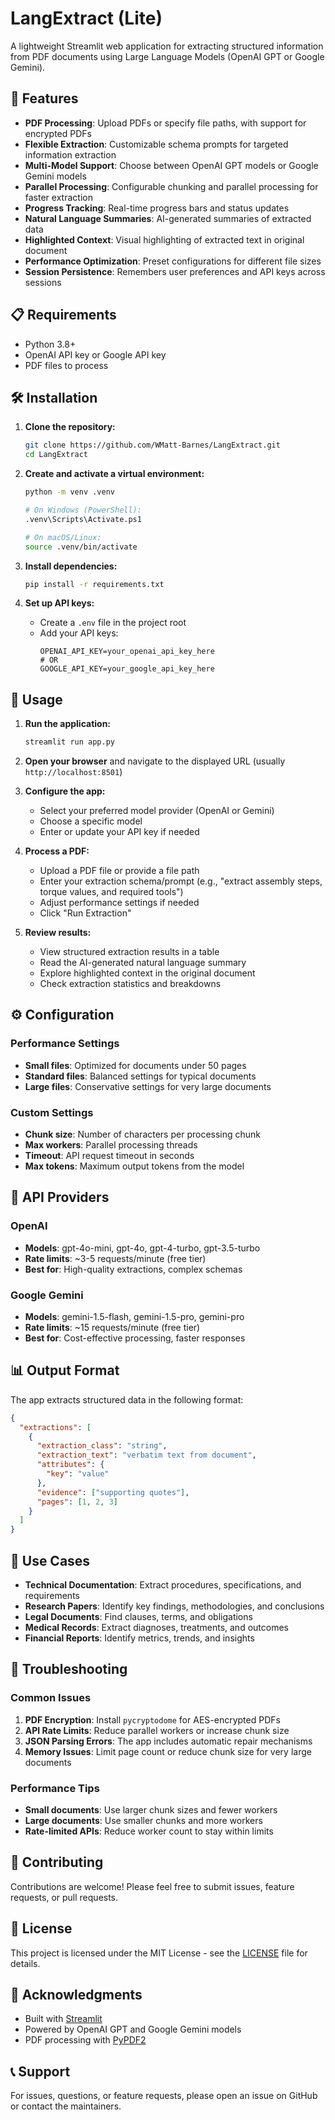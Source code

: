 # LangExtract (Lite)

A lightweight Streamlit web application for extracting structured information from PDF documents using Large Language Models (OpenAI GPT or Google Gemini).

## 🚀 Features

- **PDF Processing**: Upload PDFs or specify file paths, with support for encrypted PDFs
- **Flexible Extraction**: Customizable schema prompts for targeted information extraction
- **Multi-Model Support**: Choose between OpenAI GPT models or Google Gemini models
- **Parallel Processing**: Configurable chunking and parallel processing for faster extraction
- **Progress Tracking**: Real-time progress bars and status updates
- **Natural Language Summaries**: AI-generated summaries of extracted data
- **Highlighted Context**: Visual highlighting of extracted text in original document
- **Performance Optimization**: Preset configurations for different file sizes
- **Session Persistence**: Remembers user preferences and API keys across sessions

## 📋 Requirements

- Python 3.8+
- OpenAI API key or Google API key
- PDF files to process

## 🛠️ Installation

1. **Clone the repository:**
   ```bash
   git clone https://github.com/WMatt-Barnes/LangExtract.git
   cd LangExtract
   ```

2. **Create and activate a virtual environment:**
   ```bash
   python -m venv .venv
   
   # On Windows (PowerShell):
   .venv\Scripts\Activate.ps1
   
   # On macOS/Linux:
   source .venv/bin/activate
   ```

3. **Install dependencies:**
   ```bash
   pip install -r requirements.txt
   ```

4. **Set up API keys:**
   - Create a `.env` file in the project root
   - Add your API keys:
     ```
     OPENAI_API_KEY=your_openai_api_key_here
     # OR
     GOOGLE_API_KEY=your_google_api_key_here
     ```

## 🚀 Usage

1. **Run the application:**
   ```bash
   streamlit run app.py
   ```

2. **Open your browser** and navigate to the displayed URL (usually `http://localhost:8501`)

3. **Configure the app:**
   - Select your preferred model provider (OpenAI or Gemini)
   - Choose a specific model
   - Enter or update your API key if needed

4. **Process a PDF:**
   - Upload a PDF file or provide a file path
   - Enter your extraction schema/prompt (e.g., "extract assembly steps, torque values, and required tools")
   - Adjust performance settings if needed
   - Click "Run Extraction"

5. **Review results:**
   - View structured extraction results in a table
   - Read the AI-generated natural language summary
   - Explore highlighted context in the original document
   - Check extraction statistics and breakdowns

## ⚙️ Configuration

### Performance Settings

- **Small files**: Optimized for documents under 50 pages
- **Standard files**: Balanced settings for typical documents
- **Large files**: Conservative settings for very large documents

### Custom Settings

- **Chunk size**: Number of characters per processing chunk
- **Max workers**: Parallel processing threads
- **Timeout**: API request timeout in seconds
- **Max tokens**: Maximum output tokens from the model

## 🔧 API Providers

### OpenAI
- **Models**: gpt-4o-mini, gpt-4o, gpt-4-turbo, gpt-3.5-turbo
- **Rate limits**: ~3-5 requests/minute (free tier)
- **Best for**: High-quality extractions, complex schemas

### Google Gemini
- **Models**: gemini-1.5-flash, gemini-1.5-pro, gemini-pro
- **Rate limits**: ~15 requests/minute (free tier)
- **Best for**: Cost-effective processing, faster responses

## 📊 Output Format

The app extracts structured data in the following format:

```json
{
  "extractions": [
    {
      "extraction_class": "string",
      "extraction_text": "verbatim text from document",
      "attributes": {
        "key": "value"
      },
      "evidence": ["supporting quotes"],
      "pages": [1, 2, 3]
    }
  ]
}
```

## 🎯 Use Cases

- **Technical Documentation**: Extract procedures, specifications, and requirements
- **Research Papers**: Identify key findings, methodologies, and conclusions
- **Legal Documents**: Find clauses, terms, and obligations
- **Medical Records**: Extract diagnoses, treatments, and outcomes
- **Financial Reports**: Identify metrics, trends, and insights

## 🚨 Troubleshooting

### Common Issues

1. **PDF Encryption**: Install `pycryptodome` for AES-encrypted PDFs
2. **API Rate Limits**: Reduce parallel workers or increase chunk size
3. **JSON Parsing Errors**: The app includes automatic repair mechanisms
4. **Memory Issues**: Limit page count or reduce chunk size for very large documents

### Performance Tips

- **Small documents**: Use larger chunk sizes and fewer workers
- **Large documents**: Use smaller chunks and more workers
- **Rate-limited APIs**: Reduce worker count to stay within limits

## 🤝 Contributing

Contributions are welcome! Please feel free to submit issues, feature requests, or pull requests.

## 📄 License

This project is licensed under the MIT License - see the [LICENSE](LICENSE) file for details.

## 🙏 Acknowledgments

- Built with [Streamlit](https://streamlit.io/)
- Powered by OpenAI GPT and Google Gemini models
- PDF processing with [PyPDF2](https://pypdf2.readthedocs.io/)

## 📞 Support

For issues, questions, or feature requests, please open an issue on GitHub or contact the maintainers.

